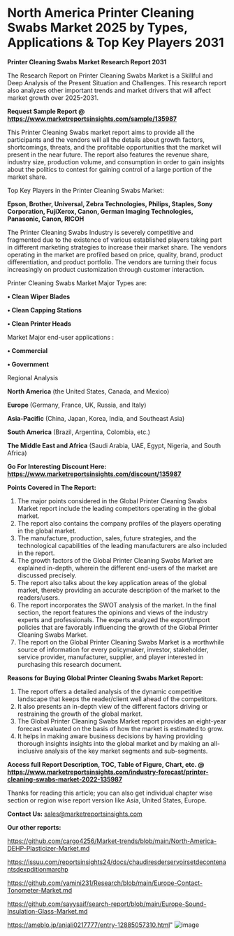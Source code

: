 # North America Printer Cleaning Swabs Market 2025 by Types, Applications & Top Key Players 2031

<strong>Printer Cleaning Swabs Market Research Report 2031</strong>

The Research Report on Printer Cleaning Swabs Market is a Skillful and Deep Analysis of the Present Situation and Challenges. This research report also analyzes other important trends and market drivers that will affect market growth over 2025-2031.

<strong>Request Sample Report @ <a href=https://www.marketreportsinsights.com/sample/135987>https://www.marketreportsinsights.com/sample/135987</a></strong>

This Printer Cleaning Swabs market report aims to provide all the participants and the vendors will all the details about growth factors, shortcomings, threats, and the profitable opportunities that the market will present in the near future. The report also features the revenue share, industry size, production volume, and consumption in order to gain insights about the politics to contest for gaining control of a large portion of the market share.

Top Key Players in the Printer Cleaning Swabs Market:

<strong>Epson, Brother, Universal, Zebra Technologies, Philips, Staples, Sony Corporation, FujiXerox, Canon, German Imaging Technologies, Panasonic, Canon, RICOH</strong>

The Printer Cleaning Swabs Industry is severely competitive and fragmented due to the existence of various established players taking part in different marketing strategies to increase their market share. The vendors operating in the market are profiled based on price, quality, brand, product differentiation, and product portfolio. The vendors are turning their focus increasingly on product customization through customer interaction.

Printer Cleaning Swabs Market Major Types are:

<strong>• Clean Wiper Blades

• Clean Capping Stations

• Clean Printer Heads</strong>

Market Major end-user applications :

<strong>• Commercial

• Government</strong>

Regional Analysis

</u><strong><b>North America</b></strong> (the United States, Canada, and Mexico)

<strong><b>Europe </b></strong>(Germany, France, UK, Russia, and Italy)

<strong><b>Asia-Pacific</b></strong> (China, Japan, Korea, India, and Southeast Asia)

<strong><b>South America</b></strong> (Brazil, Argentina, Colombia, etc.)

<strong><b>The Middle East and Africa</b></strong> (Saudi Arabia, UAE, Egypt, Nigeria, and South Africa)

<strong>Go For Interesting Discount Here: <a href=https://www.marketreportsinsights.com/discount/135987>https://www.marketreportsinsights.com/discount/135987</a></strong>

<strong>Points Covered in The Report:</strong>
<ol>
  <li>The major points considered in the Global Printer Cleaning Swabs Market report include the leading competitors operating in the global market.</li>
  <li>The report also contains the company profiles of the players operating in the global market.</li>
  <li>The manufacture, production, sales, future strategies, and the technological capabilities of the leading manufacturers are also included in the report.</li>
  <li>The growth factors of the Global Printer Cleaning Swabs Market are explained in-depth, wherein the different end-users of the market are discussed precisely.</li>
  <li>The report also talks about the key application areas of the global market, thereby providing an accurate description of the market to the readers/users.</li>
  <li>The report incorporates the SWOT analysis of the market. In the final section, the report features the opinions and views of the industry experts and professionals. The experts analyzed the export/import policies that are favorably influencing the growth of the Global Printer Cleaning Swabs Market.</li>
  <li>The report on the Global Printer Cleaning Swabs Market is a worthwhile source of information for every policymaker, investor, stakeholder, service provider, manufacturer, supplier, and player interested in purchasing this research document.</li>
</ol>
<strong>Reasons for Buying Global Printer Cleaning Swabs Market Report:</strong>

<ol>
  <li>The report offers a detailed analysis of the dynamic competitive landscape that keeps the reader/client well ahead of the competitors.</li>
  <li>It also presents an in-depth view of the different factors driving or restraining the growth of the global market.</li>
  <li>The Global Printer Cleaning Swabs Market report provides an eight-year forecast evaluated on the basis of how the market is estimated to grow.</li>
  <li>It helps in making aware business decisions by having providing thorough insights insights into the global market and by making an all-inclusive analysis of the key market segments and sub-segments.</li>
</ol>
<strong>Access full Report Description, TOC, Table of Figure, Chart, etc. @ <a href=https://www.marketreportsinsights.com/industry-forecast/printer-cleaning-swabs-market-2022-135987>https://www.marketreportsinsights.com/industry-forecast/printer-cleaning-swabs-market-2022-135987</a></strong>


Thanks for reading this article; you can also get individual chapter wise section or region wise report version like Asia, United States, Europe.

<strong>Contact Us:</strong>
sales@marketreportsinsights.com

<strong>Our other reports:</strong>

<a href=https://github.com/cargo4256/Market-trends/blob/main/North-America-DEHP-Plasticizer-Market.md>https://github.com/cargo4256/Market-trends/blob/main/North-America-DEHP-Plasticizer-Market.md</a>

<a href=https://issuu.com/reportsinsights24/docs/chaudiresderservoirsetdecontenantsdexpditionmarchp>https://issuu.com/reportsinsights24/docs/chaudiresderservoirsetdecontenantsdexpditionmarchp</a>

<a href=https://github.com/yamini231/Research/blob/main/Europe-Contact-Tonometer-Market.md>https://github.com/yamini231/Research/blob/main/Europe-Contact-Tonometer-Market.md</a>

<a href=https://github.com/sayysaif/search-report/blob/main/Europe-Sound-Insulation-Glass-Market.md>https://github.com/sayysaif/search-report/blob/main/Europe-Sound-Insulation-Glass-Market.md</a>

<a href=https://ameblo.jp/anjali0217777/entry-12885057310.html>https://ameblo.jp/anjali0217777/entry-12885057310.html</a>"
![image](https://github.com/user-attachments/assets/25fdb435-1058-43d8-b1a3-404dce6c9c8f)
